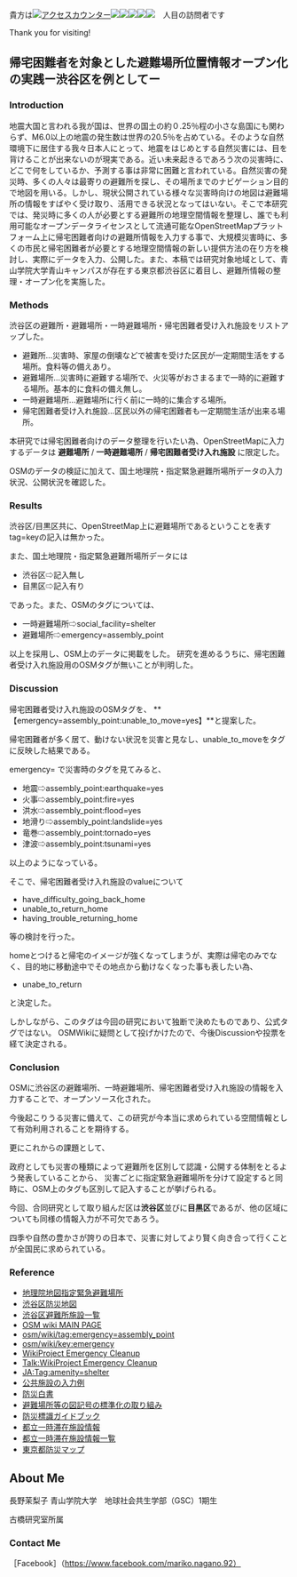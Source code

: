 

貴方は<!--タグはここから--><a href="http://www.rays-counter.com/"><img src="http://www.rays-counter.com/d411_f6_231/5b28c43192109/" alt="アクセスカウンター" border="0"></a><img src="http://www.rays-counter.com/images/counter_01.gif" border="0"><img src="http://www.rays-counter.com/images/counter_02.gif" border="0"><img src="http://www.rays-counter.com/images/counter_03.gif" border="0"><img src="http://www.rays-counter.com/images/counter_04.gif" border="0" ><img src="http://www.rays-counter.com/images/counter_05.gif" border="0"><!--ここまで-->　人目の訪問者です


Thank you for visiting!

## 帰宅困難者を対象とした避難場所位置情報オープン化の実践ー渋谷区を例としてー

### Introduction
地震大国と言われる我が国は、世界の国土の約０.25％程の小さな島国にも関わらず、M6.0以上の地震の発生数は世界の20.5％を占めている。そのような自然環境下に居住する我々日本人にとって、地震をはじめとする自然災害には、目を背けることが出来ないのが現実である。近い未来起きるであろう次の災害時に、どこで何をしているか、予測する事は非常に困難と言われている。自然災害の発災時、多くの人々は最寄りの避難所を探し、その場所までのナビゲーション目的で地図を用いる。しかし、現状公開されている様々な災害時向けの地図は避難場所の情報をすばやく受け取り、活用できる状況となってはいない。そこで本研究では、発災時に多くの人が必要とする避難所の地理空間情報を整理し、誰でも利用可能なオープンデータライセンスとして流通可能なOpenStreetMapプラットフォーム上に帰宅困難者向けの避難所情報を入力する事で、大規模災害時に、多くの市民と帰宅困難者が必要とする地理空間情報の新しい提供方法の在り方を検討し、実際にデータを入力、公開した。また、本稿では研究対象地域として、青山学院大学青山キャンパスが存在する東京都渋谷区に着目し、避難所情報の整理・オープン化を実施した。


### Methods
渋谷区の避難所・避難場所・一時避難場所・帰宅困難者受け入れ施設をリストアップした。
* 避難所…災害時、家屋の倒壊などで被害を受けた区民が一定期間生活をする場所。食料等の備えあり。
* 避難場所…災害時に避難する場所で、火災等がおさまるまで一時的に避難する場所。基本的に食料の備え無し。
* 一時避難場所…避難場所に行く前に一時的に集合する場所。
* 帰宅困難者受け入れ施設…区民以外の帰宅困難者も一定期間生活が出来る場所。

本研究では帰宅困難者向けのデータ整理を行いたい為、OpenStreetMapに入力するデータは
**避難場所**   /  **一時避難場所** /  **帰宅困難者受け入れ施設**   に限定した。

OSMのデータの検証に加えて、国土地理院・指定緊急避難所場所データの入力状況、公開状況を確認した。


### Results
渋谷区/目黒区共に、OpenStreetMap上に避難場所であるということを表すtag=keyの記入は無かった。

また、国土地理院・指定緊急避難所場所データには

* 渋谷区⇨記入無し
* 目黒区⇨記入有り

であった。また、OSMのタグについては、
* 一時避難場所⇨social_facility=shelter
* 避難場所⇨emergency=assembly_point

以上を採用し、OSM上のデータに掲載をした。
研究を進めるうちに、帰宅困難者受け入れ施設用のOSMタグが無いことが判明した。


### Discussion
帰宅困難者受け入れ施設のOSMタグを、
**【emergency=assembly_point:unable_to_move=yes】**と提案した。

帰宅困難者が多く居て、動けない状況を災害と見なし、unable_to_moveをタグに反映した結果である。


emergency= で災害時のタグを見てみると、
* 地震⇨assembly_point:earthquake=yes
* 火事⇨assembly_point:fire=yes
* 洪水⇨assembly_point:flood=yes
* 地滑り⇨assembly_point:landslide=yes
* 竜巻⇨assembly_point:tornado=yes
* 津波⇨assembly_point:tsunami=yes

以上のようになっている。

そこで、帰宅困難者受け入れ施設のvalueについて
* have_difficulty_going_back_home
* unable_to_return_home
* having_trouble_returning_home

等の検討を行った。

homeとつけると帰宅のイメージが強くなってしまうが、実際は帰宅のみでなく、目的地に移動途中でその地点から動けなくなった事も表したい為、
* unabe_to_return

と決定した。

しかしながら、このタグは今回の研究において独断で決めたものであり、公式タグではない。
OSMWikiに疑問として投げかけたので、今後Discussionや投票を経て決定される。


### Conclusion
OSMに渋谷区の避難場所、一時避難場所、帰宅困難者受け入れ施設の情報を入力することで、オープンソース化された。

今後起こりうる災害に備えて、この研究が今本当に求められている空間情報として有効利用されることを期待する。

更にこれからの課題として、

政府としても災害の種類によって避難所を区別して認識・公開する体制をとるよう発表していることから、
災害ごとに指定緊急避難場所を分けて設定すると同時に、OSM上のタグも区別して記入することが挙げられる。

今回、合同研究として取り組んだ区は**渋谷区**並びに**目黒区**であるが、他の区域についても同様の情報入力が不可欠であろう。

四季や自然の豊かさが誇りの日本で、災害に対してより賢く向き合って行くことが全国民に求められている。



### Reference
* [地理院地図指定緊急避難場所](https://maps.gsi.go.jp/#14/35.665021/139.695725/&base=std&ls=std%2C0.29%7Cskhb04&disp=11&lcd=skhb04&vs=c1j0h0k0l0u0t0z0r0s0f0&d=vl)
* [渋谷区防災地図](https://www.city.shibuya.tokyo.jp/assets/detail/files/anzen_bosai_hasai_pdf_bosaimap2017.pdf)
* [渋谷区避難所施設一覧](https://www.city.shibuya.tokyo.jp/anzen/bosai/hinan/itiran.html)
* [OSM wiki MAIN PAGE](https://wiki.openstreetmap.org/wiki/JA:Main_Page)
* [osm/wiki/tag:emergency=assembly_point](https://wiki.openstreetmap.org/wiki/JA:Tag:emergency%3Dassembly_point)
* [osm/wiki/key:emergency](https://en.wikipedia.org/wiki/Meeting_point)
* [WikiProject Emergency Cleanup](https://wiki.openstreetmap.org/wiki/JA:WikiProject_Emergency_Cleanup)
* [Talk:WikiProject Emergency Cleanup](https://wiki.openstreetmap.org/wiki/JA:Talk:WikiProject_Emergency_Cleanup)
* [JA:Tag:amenity=shelter](https://wiki.openstreetmap.org/wiki/JA:Tag:amenity%3Dshelter)
* [公共施設の入力例](https://wiki.openstreetmap.org/wiki/JA:Tag:amenity%3Dsocial_centre)
* [防災白書](http://www.bousai.go.jp/kaigirep/hakusho/h30/honbun/index.html)
* [避難場所等の図記号の標準化の取り組み](http://www.bousai.go.jp/kyoiku/zukigo/index.html)
* [防災標識ガイドブック](http://www.bousai.go.jp/kyoiku/zukigo/pdf/symbol_02.pdf)
* [都立一時滞在施設情報](http://www.bousai.metro.tokyo.jp/smart/kitaku_portal/1005196/1005247.html)
* [都立一時滞在施設情報一覧](http://www.bousai.metro.tokyo.jp/smart/_res/projects/default_project/_page_/001/005/247/20180401.pdf)
* [東京都防災マップ](http://map.bousai.metro.tokyo.jp/search_facility_list.html?p1=&p2=51&p3=)





## About Me

長野茉梨子
青山学院大学　地球社会共生学部（GSC）1期生　

古橋研究室所属




### Contact Me

［Facebook］（https://www.facebook.com/mariko.nagano.92）

